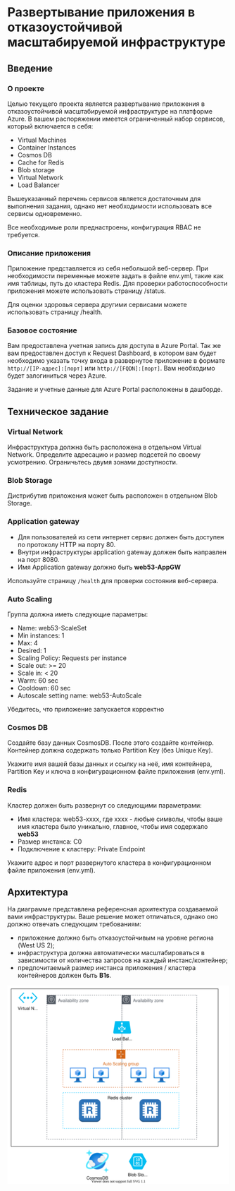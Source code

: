 # Развертывание приложения в отказоустойчивой масштабируемой инфраструктуре
## Введение
### О проекте
Целью текущего проекта является развертывание приложения в отказоустойчивой масштабируемой инфраструктуре на платформе Azure. В вашем распоряжении имеется ограниченный набор сервисов, который включается в себя:
* Virtual Machines
* Container Instances
* Cosmos DB
* Cache for Redis
* Blob storage
* Virtual Network
* Load Balancer

Вышеуказанный перечень сервисов является достаточным для выполнения задания, однако нет необходимости использовать все сервисы одновременно.

Все необходимые роли преднастроены, конфигурация RBAC не требуется.

### Описание приложения
Приложение представляется из себя небольшой веб-сервер. При необходимости переменные можете задать в файле env.yml, такие как имя таблицы, путь до кластера Redis. Для проверки работоспособности приложения можете использовать страницу /status.

Для оценки здоровья сервера другими сервисами можете использовать страницу /health.

### Базовое состояние
Вам предоставлена учетная запись для доступа в Azure Portal. Так же вам предоставлен доступ к Request Dashboard, в котором вам будет необходимо указать точку входа в развернутое приложение в формате `http://[IP-адрес]:[порт]` или `http://[FQDN]:[порт]`. Вам необходимо будет залогиниться через Azure.

Задание и учетные данные для Azure Portal расположены в дашборде.

## Техническое задание
### Virtual Network
Инфраструктура должна быть расположена в отдельном Virtual Network. Определите адресацию и размер подсетей по своему усмотрению. Ограничьтесь двумя зонами доступности.

### Blob Storage
Дистрибутив приложения может быть расположен в отдельном Blob Storage.

### Application gateway
* Для пользователей из сети интернет сервис должен быть доступен по протоколу HTTP на порту 80.
* Внутри инфраструктуры application gateway должен быть направлен на порт 8080.
* Имя Application gateway должно быть **web53-AppGW**

Используйте страницу `/health` для проверки состояния веб-сервера.

### Auto Scaling
Группа должна иметь следующие параметры:

* Name: web53-ScaleSet
* Min instances: 1
* Max: 4
* Desired: 1
* Scaling Policy: Requests per instance
* Scale out: >= 20
* Scale in: < 20
* Warm: 60 sec
* Cooldown: 60 sec
* Autoscale setting name: web53-AutoScale

Убедитесь, что приложение запускается корректно

### Cosmos DB
Создайте базу данных CosmosDB. После этого создайте контейнер. Контейнер должна содержать только Partition Key (без Unique Key).

Укажите имя вашей базы данных и ссылку на неё, имя контейнера, Partition Key и ключа в конфигурационном файле приложения (env.yml).

### Redis
Кластер должен быть развернут со следующими параметрами:

* Имя кластера: web53-xxxx, где xxxx - любые символы, чтобы ваше имя кластера было уникально, главное, чтобы имя содержало **web53**
* Размер инстанса: C0
* Подключение к кластеру: Private Endpoint


Укажите адрес и порт развернутого кластера в конфигурационном файле приложения (env.yml).

## Архитектура
На диаграмме представлена референсная архитектура создаваемой вами инфраструктуры. Ваше решение может отличаться, однако оно должно отвечать следующим требованиям:
* приложение должно быть отказоустойчивым на уровне региона (West US 2);
* инфраструктура должна автоматически масштабироваться в зависимости от количества запросов на каждый инстанс/контейнер;
* предпочитаемый размер инстанса приложения / кластера контейнеров должен быть **B1s**.

![Diagram](./assets/diagram.svg)
